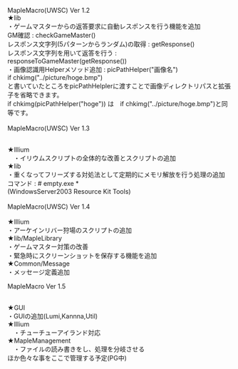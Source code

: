 MapleMacro(UWSC) Ver 1.2<br>
★lib<br>
   ・ゲームマスターからの返答要求に自動レスポンスを行う機能を追加<br>
     GM確認 : checkGameMaster()<br>
     レスポンス文字列(5パターンからランダム)の取得 : getResponse()<br>
     レスポンス文字列を用いて返答を行う : responseToGameMaster(getResponse())<br>
   ・画像認識用Helperメソッド追加 : picPathHelper("画像名")<br>
     if chkimg("../picture/hoge.bmp")<br>
     と書いていたところをpicPathHelplerに渡すことで画像ディレクトリパスと拡張子を省略できます。<br>
     if chkimg(picPathHelper("hoge")) は　if chkimg("../picture/hoge.bmp")と同等です。<br><br>
MapleMacro(UWSC) Ver 1.3<br><br>

★Illium<br>
　・イリウムスクリプトの全体的な改善とスクリプトの追加<br>
★lib<br>
  ・重くなってフリーズする対処法として定期的にメモリ解放を行う処理の追加<br>
   コマンド : # empty.exe * <br>
   (WindowsServer2003 Resource Kit Tools)<br>
<br>
MapleMacro(UWSC) Ver 1.4<br>
<br>
★Illium<br>
  ・アーケインリバー狩場のスクリプトの追加<br>
★lib/MapleLibrary<br>
  ・ゲームマスター対策の改善<br>
  ・緊急時にスクリーンショットを保存する機能を追加<br>
★Common/Message<br>
  ・メッセージ定義追加<br>

MapleMacro Ver 1.5<br><br>

★GUI<br>
  ・GUIの追加(Lumi,Kannna,Util)<br>
★Illium<br>
　・チューチューアイランド対応<br>
★MapleManagement<br>
　・ファイルの読み書きをし、処理を分岐させる<br>
   ほか色々な事をここで管理する予定(PG中)<br>
